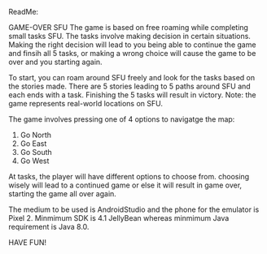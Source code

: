 ReadMe:

GAME-OVER SFU
The game is based on free roaming while completing small tasks SFU. The tasks involve making decision in certain situations. Making the right decision will lead to you being able to continue the game and finsih all 5 tasks, or making a wrong choice will cause the game to be over and you starting again.

To start, you can roam around SFU freely and look for the tasks based on the stories made. There are 5 stories leading to 5 paths around SFU and each ends with a task. Finishing the 5 tasks will result in victory.
Note: the game represents real-world locations on SFU.

The game involves pressing one of 4 options to navigatge the map:
1. Go North
2. Go East
3. Go South
4. Go West

At tasks, the player will have different options to choose from. choosing wisely will lead to a continued game or else it will result in game over, starting the game all over again.


The medium to be used is AndroidStudio and the phone for the emulator is Pixel 2. Minmimum SDK is 4.1 JellyBean whereas minmimum Java requirement is Java 8.0.

HAVE FUN!


